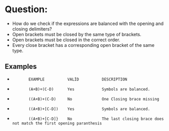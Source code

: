 
# Question: 
* How do we check if the expressions are balanced with the opening and closing delimiters?
* Open brackets must be closed by the same type of brackets.
* Open brackets must be closed in the correct order.
* Every close bracket has a corresponding open bracket of the same type.


## Examples
*            EXAMPLE          VALİD          DESCRIPTION            
*            (A+B)+(C-D)      Yes            Symbols are balanced.
*            ((A+B)+(C-D)     No             One Closing brace missing
*            ((A+B)+[C-D])    Yes            Symbols are balanced.
*            ((A+B)+[C-D]}    No             The last closing brace does not match the first opening paranthesis

